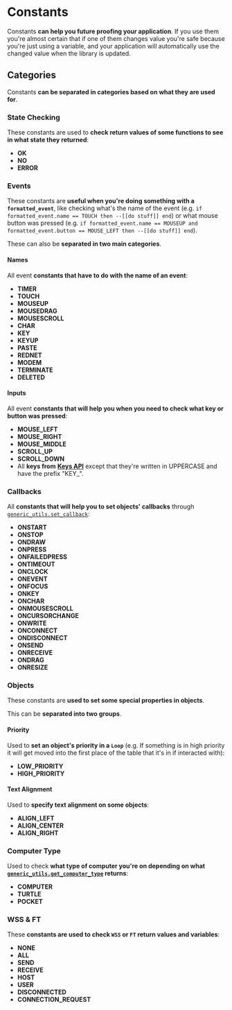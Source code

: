 
# Constants

Constants **can help you future proofing your application**. If you use them you're almost certain that if one of them changes value you're safe because you're just using a variable, and your application will automatically use the changed value when the library is updated.

## Categories

Constants **can be separated in categories based on what they are used for**.

### State Checking

These constants are used to **check return values of some functions to see in what state they returned**:

* **OK**
* **NO**
* **ERROR**

### Events

These constants are **useful when you're doing something with a `formatted_event`**, like checking what's the name of the event (e.g. `if formatted_event.name == TOUCH then --[[do stuff]] end`) or what mouse button was pressed (e.g. `if formatted_event.name == MOUSEUP and formatted_event.button == MOUSE_LEFT then --[[do stuff]] end`).

These can also be **separated in two main categories**.

#### Names

All event **constants that have to do with the name of an event**:

* **TIMER**
* **TOUCH**
* **MOUSEUP**
* **MOUSEDRAG**
* **MOUSESCROLL**
* **CHAR**
* **KEY**
* **KEYUP**
* **PASTE**
* **REDNET**
* **MODEM**
* **TERMINATE**
* **DELETED**

#### Inputs

All event **constants that will help you when you need to check what key or button was pressed**:

* **MOUSE_LEFT**
* **MOUSE_RIGHT**
* **MOUSE_MIDDLE**
* **SCROLL_UP**
* **SCROLL_DOWN**
* All **keys from** [**Keys API**](http://www.computercraft.info/wiki/Keys_(API)) except that they're written in UPPERCASE and have the prefix "KEY_".

### Callbacks

All **constants that will help you to set objects' callbacks** through [`generic_utils.set_callback`](./generic_utils_module.md#set_callback):

* **ONSTART**
* **ONSTOP**
* **ONDRAW**
* **ONPRESS**
* **ONFAILEDPRESS**
* **ONTIMEOUT**
* **ONCLOCK**
* **ONEVENT**
* **ONFOCUS**
* **ONKEY**
* **ONCHAR**
* **ONMOUSESCROLL**
* **ONCURSORCHANGE**
* **ONWRITE**
* **ONCONNECT**
* **ONDISCONNECT**
* **ONSEND**
* **ONRECEIVE**
* **ONDRAG**
* **ONRESIZE**

### Objects

These constants are **used to set some special properties in objects**.

This can be **separated into two groups**.

#### Priority

Used to **set an object's priority in a `Loop`** (e.g. If something is in high priority it will get moved into the first place of the table that it's in if interacted with):

* **LOW_PRIORITY**
* **HIGH_PRIORITY**

#### Text Alignment

Used to **specify text alignment on some objects**:

* **ALIGN_LEFT**
* **ALIGN_CENTER**
* **ALIGN_RIGHT**

### Computer Type

Used to check **what type of computer you're on depending on what [`generic_utils.get_computer_type`](./generic_utils_module.md#get_computer_type) returns**:

* **COMPUTER**
* **TURTLE**
* **POCKET**

### WSS & FT

These **constants are used to check `WSS` or `FT` return values and variables**:

* **NONE**
* **ALL**
* **SEND**
* **RECEIVE**
* **HOST**
* **USER**
* **DISCONNECTED**
* **CONNECTION_REQUEST**
